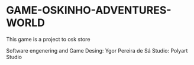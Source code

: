 # GAME-OSKINHO-ADVENTURES-WORLD
This game is a project to osk store


Software engenering and Game Desing: Ygor Pereira de Sá
Studio: Polyart Studio
